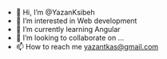 - 👋 Hi, I’m @YazanKsibeh
- 👀 I’m interested in Web development
- 🌱 I’m currently learning Angular
- 💞️ I’m looking to collaborate on ...
- 📫 How to reach me yazantkas@gmail.com

<!---
YazanKsibeh/YazanKsibeh is a ✨ special ✨ repository because its `README.md` (this file) appears on your GitHub profile.
You can click the Preview link to take a look at your changes.
--->
